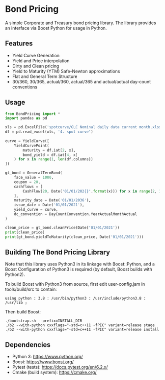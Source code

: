 # Bond Pricing

A simple Corporate and Treasury bond pricing library. The library provides an interface via Boost Python for usage in Python.

## Features

* Yield Curve Generation
* Yield and Price interpolation
* Dirty and Clean pricing
* Yield to Maturity (YTM) Safe-Newton approximations
* Flat and General Term Structure
* 30/360, 30/365, actual/360, actual/365 and actual/actual day-count conventions

## Usage

```python
from BondPricing import *
import pandas as pd

xls = pd.ExcelFile('spotcurve/GLC Nominal daily data current month.xlsx')
df = pd.read_excel(xls, '4. spot curve')
    
curve = YieldCurve([
    YieldCurvePoint(
        maturity = df.iat[2, x],
        bond_yield = df.iat[4, x]
    ) for x in range(1, len(df.columns))
])

gt_bond = GeneralTermBond(
    face_value = 1000,
    coupon = 20,
    cashflows = [
        CashFlow(20, Date('01/01/202{}'.format(x))) for x in range(2, 17)
    ],
    maturity_date = Date('01/01/2036'),
    issue_date = Date('01/01/2021'),
    yield_curve = curve,
    dc_convention = DayCountConvention.YearActualMonthActual
)

clean_price = gt_bond.cleanPrice(Date('01/01/2021'))
print(clean_price)
print(gt_bond.yieldToMaturity(clean_price, Date('01/01/2021')))
```

## Building The Bond Pricing Library

Note that this library uses Python3 in its linkage with Boost::Python, and a Boost Configuration of Python3 is required (by default, Boost builds with Python2).

To build Boost with Python3 from source, first edit user-config.jam in tools/build/src to contain:

```
using python : 3.8 : /usr/bin/python3 : /usr/include/python3.8 : /usr/lib ;
```
Then build Boost:
```
./bootstrap.sh --prefix=INSTALL_DIR
./b2 --with-python cxxflags="-std=c++11 -fPIC" variant=release stage
./b2 --with-python cxxflags="-std=c++11 -fPIC" variant=release install
```

## Dependencies

* Python 3: https://www.python.org/
* Boost: https://www.boost.org/
* Pytest (tests): https://docs.pytest.org/en/6.2.x/
* Cmake (build system): https://cmake.org/
